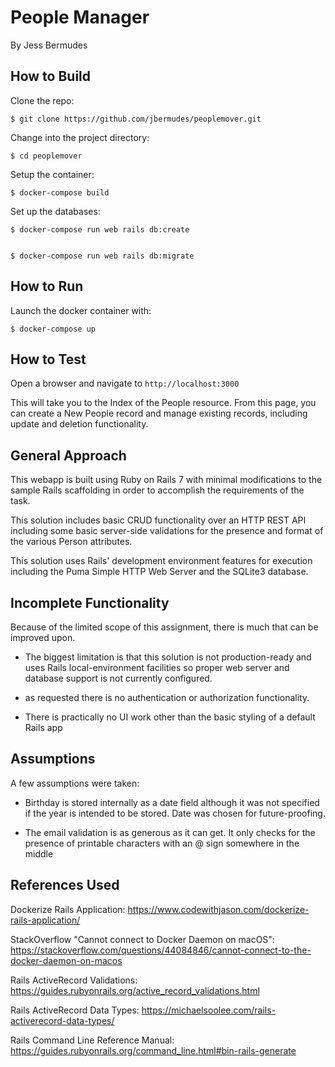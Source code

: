 # People Manager
By Jess Bermudes

## How to Build

Clone the repo:

    $ git clone https://github.com/jbermudes/peoplemover.git

Change into the project directory:

    $ cd peoplemover

Setup the container:

    $ docker-compose build

Set up the databases:

    $ docker-compose run web rails db:create


    $ docker-compose run web rails db:migrate

## How to Run

Launch the docker container with:

    $ docker-compose up

## How to Test

Open a browser and navigate to `http://localhost:3000`

This will take you to the Index of the People resource. 
From this page, you can create a New People record and manage existing records, including update and deletion functionality.

## General Approach

This webapp is built using Ruby on Rails 7 with minimal modifications to the
sample Rails scaffolding in order to accomplish the requirements of the task.

This solution includes basic CRUD functionality over an HTTP REST API including
some basic server-side validations for the presence and format of the various Person
attributes. 

This solution uses Rails' development environment features for execution including the Puma Simple HTTP Web Server and the SQLite3 database.


## Incomplete Functionality

Because of the limited scope of this assignment, there is much that can be
improved upon. 

* The biggest limitation is that this solution is not
production-ready and uses Rails local-environment facilities so proper web
server and database support is not currently configured. 

* as requested there is no authentication or authorization
functionality.

* There is practically no UI work other than the basic styling of a default
  Rails app

## Assumptions

A few assumptions were taken:

* Birthday is stored internally as a date field although it was not specified
  if the year is intended to be stored. Date was chosen for future-proofing.

* The email validation is as generous as it can get. It only checks for the
  presence of printable characters with an @ sign somewhere in the middle

## References Used

Dockerize Rails Application: https://www.codewithjason.com/dockerize-rails-application/ 

StackOverflow "Cannot connect to Docker Daemon on macOS": https://stackoverflow.com/questions/44084846/cannot-connect-to-the-docker-daemon-on-macos

Rails ActiveRecord Validations: https://guides.rubyonrails.org/active_record_validations.html

Rails ActiveRecord Data Types: https://michaelsoolee.com/rails-activerecord-data-types/

Rails Command Line Reference Manual: https://guides.rubyonrails.org/command_line.html#bin-rails-generate


